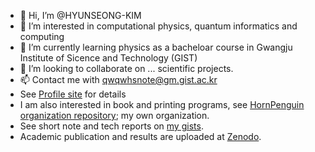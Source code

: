 - 👋 Hi, I’m @HYUNSEONG-KIM
- 👀 I’m interested in computational physics, quantum informatics and computing
- 🌱 I’m currently learning physics as a bacheloar course in Gwangju Institute of Sicence and Technology (GIST)
- 💞️ I’m looking to collaborate on ... scientific projects.
- 📫 Contact me with qwqwhsnote@gm.gist.ac.kr
- See [Profile site](https://hyunseong-kim.github.io/) for details
- I am also interested in book and printing programs, see [HornPenguin organization repository](https://github.com/HornPenguin); my own organization.
- See short note and tech reports on [my gists](https://gist.github.com/HYUNSEONG-KIM).
- Academic publication and results are uploaded at [Zenodo](https://zenodo.org/me/uploads?q=&l=list&p=1&s=10&sort=newest).

<!---
HYUNSEONG-KIM/HYUNSEONG-KIM is a ✨ special ✨ repository because its `README.md` (this file) appears on your GitHub profile.
You can click the Preview link to take a look at your changes.
--->
